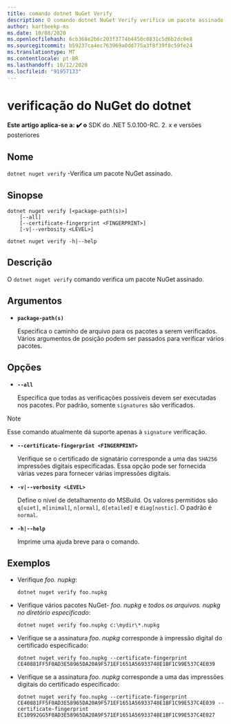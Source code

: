 ```yaml
---
title: comando dotnet NuGet Verify
description: O comando dotnet NuGet Verify verifica um pacote assinado.
author: kartheekp-ms
ms.date: 10/08/2020
ms.openlocfilehash: 6cb368e2b6c203f3774b4450c0831c5d6b2dc0e8
ms.sourcegitcommit: b59237ca4ec763969a0dd775a3f8f39f8c59fe24
ms.translationtype: MT
ms.contentlocale: pt-BR
ms.lasthandoff: 10/12/2020
ms.locfileid: "91957133"
---
```

# <a name="dotnet-nuget-verify"></a>verificação do NuGet do dotnet

**Este artigo aplica-se a: ✔️ o** SDK do .NET 5.0.100-RC. 2. x e versões posteriores

## <a name="name"></a>Nome

`dotnet nuget verify` -Verifica um pacote NuGet assinado.

## <a name="synopsis"></a>Sinopse

```dotnetcli
dotnet nuget verify [<package-path(s)>]
    [--all]
    [--certificate-fingerprint <FINGERPRINT>]
    [-v|--verbosity <LEVEL>]

dotnet nuget verify -h|--help
```

## <a name="description"></a>Descrição

O `dotnet nuget verify` comando verifica um pacote NuGet assinado.

## <a name="arguments"></a>Argumentos

- **`package-path(s)`**

  Especifica o caminho de arquivo para os pacotes a serem verificados. Vários argumentos de posição podem ser passados para verificar vários pacotes.

## <a name="options"></a>Opções

- **`--all`**

  Especifica que todas as verificações possíveis devem ser executadas nos pacotes. Por padrão, somente `signatures` são verificados.

> [!NOTE]
> Esse comando atualmente dá suporte apenas à `signature` verificação.

- **`--certificate-fingerprint <FINGERPRINT>`**

  Verifique se o certificado de signatário corresponde a uma das `SHA256` impressões digitais especificadas. Essa opção pode ser fornecida várias vezes para fornecer várias impressões digitais.

* **`-v|--verbosity <LEVEL>`**

  Define o nível de detalhamento do MSBuild. Os valores permitidos são `q[uiet]`, `m[inimal]`, `n[ormal]`, `d[etailed]` e `diag[nostic]`. O padrão é `normal`.

* **`-h|--help`**

  Imprime uma ajuda breve para o comando.

## <a name="examples"></a>Exemplos

- Verifique *foo. nupkg*:

  ```dotnetcli
  dotnet nuget verify foo.nupkg
  ```

- Verifique vários pacotes NuGet- *foo. nupkg* e *todos os arquivos. nupkg no diretório especificado*:

  ```dotnetcli
  dotnet nuget verify foo.nupkg c:\mydir\*.nupkg
  ```

- Verifique se a assinatura *foo. nupkg* corresponde à impressão digital do certificado especificado:

  ```dotnetcli
  dotnet nuget verify foo.nupkg --certificate-fingerprint CE40881FF5F0AD3E58965DA20A9F571EF1651A56933748E1BF1C99E537C4E039
  ```

- Verifique se a assinatura *foo. nupkg* corresponde a uma das impressões digitais do certificado especificado:

  ```dotnetcli
  dotnet nuget verify foo.nupkg --certificate-fingerprint CE40881FF5F0AD3E58965DA20A9F571EF1651A56933748E1BF1C99E537C4E039 --certificate-fingerprint EC10992GG5F0AD3E58965DA20A9F571EF1651A56933748E1BF1C99E537C4E027
  ```
